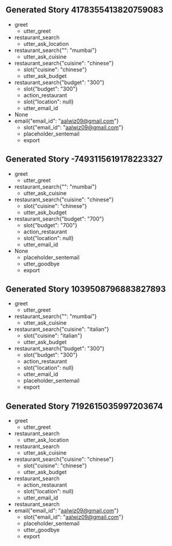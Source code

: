 ## Generated Story 4178355413820759083
* greet
    - utter_greet
* restaurant_search
    - utter_ask_location
* restaurant_search{"": "mumbai"}
    - utter_ask_cuisine
* restaurant_search{"cuisine": "chinese"}
    - slot{"cuisine": "chinese"}
    - utter_ask_budget
* restaurant_search{"budget": "300"}
    - slot{"budget": "300"}
    - action_restaurant
    - slot{"location": null}
    - utter_email_id
* None
* email{"email_id": "aalwiz09@gmail.com"}
    - slot{"email_id": "aalwiz09@gmail.com"}
    - placeholder_sentemail
    - export

## Generated Story -7493115619178223327
* greet
    - utter_greet
* restaurant_search{"": "mumbai"}
    - utter_ask_cuisine
* restaurant_search{"cuisine": "chinese"}
    - slot{"cuisine": "chinese"}
    - utter_ask_budget
* restaurant_search{"budget": "700"}
    - slot{"budget": "700"}
    - action_restaurant
    - slot{"location": null}
    - utter_email_id
* None
    - placeholder_sentemail
    - utter_goodbye
    - export

## Generated Story 1039508796883827893
* greet
    - utter_greet
* restaurant_search{"": "mumbai"}
    - utter_ask_cuisine
* restaurant_search{"cuisine": "italian"}
    - slot{"cuisine": "italian"}
    - utter_ask_budget
* restaurant_search{"budget": "300"}
    - slot{"budget": "300"}
    - action_restaurant
    - slot{"location": null}
    - utter_email_id
    - placeholder_sentemail
    - export

## Generated Story 7192615035997203674
* greet
    - utter_greet
* restaurant_search
    - utter_ask_location
* restaurant_search
    - utter_ask_cuisine
* restaurant_search{"cuisine": "chinese"}
    - slot{"cuisine": "chinese"}
    - utter_ask_budget
* restaurant_search
    - action_restaurant
    - slot{"location": null}
    - utter_email_id
* restaurant_search
* email{"email_id": "aalwiz09@gmail.com"}
    - slot{"email_id": "aalwiz09@gmail.com"}
    - placeholder_sentemail
    - utter_goodbye
    - export

